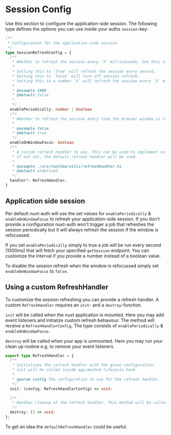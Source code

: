 # Session Config

Use this section to configure the application-side session. The following type defines the options you can use inside your auths `session`-key:

```ts
/**
 * Configuration for the application-side session.
 */
type SessionRefreshConfig = {
  /**
   * Whether to refresh the session every `X` milliseconds. Set this to `false` to turn it off. The session will only be refreshed if a session already exists.
   *
   * Setting this to `true` will refresh the session every second.
   * Setting this to `false` will turn off session refresh.
   * Setting this to a number `X` will refresh the session every `X` milliseconds.
   *
   * @example 1000
   * @default false
   *
   */
  enablePeriodically: number | boolean
  /**
   * Whether to refresh the session every time the browser window is refocused.
   *
   * @example false
   * @default true
   */
  enableOnWindowFocus: boolean
  /**
   * A custom refresh handler to use. This can be used to implement custom session refresh logic.
   * If not set, the default refresh handler will be used.
   *
   * @example ./src/runtime/utils/refreshHandler.ts
   * @default undefined
   */
  handler?: RefreshHandler;
}
```

## Application side session

Per default nuxt-auth will use the set values for `enablePeriodically` & `enableOnWindowFocus` to refresh your application-side session. If you don't provide a configuration nuxt-auth won't trigger a job that refreshes the session periodically but it will always refresh the session if the window is refocussed.

If you set `enablePeriodically` simply to true a job will be run every second (1000ms) that will fetch your specified `getSession` endpoint. You can customize the interval if you provide a number instead of a boolean value.

To disable the session refresh when the window is refocussed simply set `enableOnWindowFocus` to `false`.

## Using a custom RefreshHandler

To customize the session refreshing you can provide a refresh handler. A custom `RefreshHandler` requires an `init`- and a `destroy`-function.

`init` will be called when the nuxt application is mounted. Here you may add event listeners and initialize custom refresh behaviour. The method will receive a `RefreshHandlerConfig`. The type consists of `enablePeriodically` & `enableOnWindowFocus`.

`destroy` will be called when your app is unmounted. Here you may run your clean up routine e.g. to remove your event listeners.

```ts
export type RefreshHandler = {
  /**
   * Initializes the refresh handler with the given configuration.
   * init will be called inside app:mouted lifecycle hook.
   *
   * @param config The configuration to use for the refresh handler.
   */
  init: (config: RefreshHandlerConfig) => void;

  /**
   * Handles cleanup of the refresh handler. This method will be called when the app is destroyed.
   */
  destroy: () => void;
};
```

To get an idea the `defaultRefreshHandler` could be useful.
